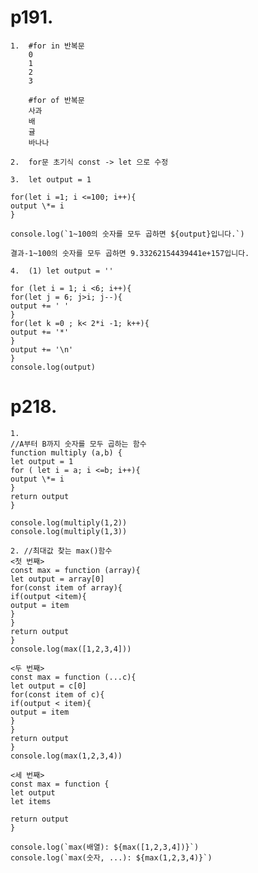 # p191.

    1.  #for in 반복문
        0
        1
        2
        3

        #for of 반복문
        사과
        배
        귤
        바나나

    2.  for문 초기식 const -> let 으로 수정

    3.  let output = 1

    for(let i =1; i <=100; i++){
    output \*= i
    }

    console.log(`1~100의 숫자를 모두 곱하면 ${output}입니다.`)

    결과-1~100의 숫자를 모두 곱하면 9.33262154439441e+157입니다.

    4.  (1) let output = ''

    for (let i = 1; i <6; i++){
    for(let j = 6; j>i; j--){
    output += ' '
    }
    for(let k =0 ; k< 2*i -1; k++){
    output += '*'
    }
    output += '\n'
    }
    console.log(output)

# p218.

    1.
    //A부터 B까지 숫자를 모두 곱하는 함수
    function multiply (a,b) {
    let output = 1
    for ( let i = a; i <=b; i++){
    output \*= i
    }
    return output
    }

    console.log(multiply(1,2))
    console.log(multiply(1,3))

    2. //최대값 찾는 max()함수
    <첫 번째>
    const max = function (array){
    let output = array[0]
    for(const item of array){
    if(output <item){
    output = item
    }
    }
    return output
    }
    console.log(max([1,2,3,4]))

    <두 번째>
    const max = function (...c){
    let output = c[0]
    for(const item of c){
    if(output < item){
    output = item
    }
    }
    return output
    }
    console.log(max(1,2,3,4))

    <세 번째>
    const max = function {
    let output
    let items

    return output
    }

    console.log(`max(배열): ${max([1,2,3,4])}`)
    console.log(`max(숫자, ...): ${max(1,2,3,4)}`)
